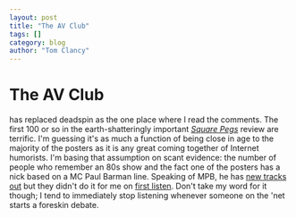 ```yaml
---
layout: post
title: "The AV Club"
tags: []
category: blog
author: "Tom Clancy"
---
```


# The AV Club

has replaced deadspin as the one place where I read the comments. The first 100 or so in the earth-shatteringly important <a href="http://www.avclub.com/content/dvds/square_pegs_the_like_totally" target="_blank"><em>Square Pegs</em></a> review are terrific. I'm guessing it's as much a function of being close in age to the majority of the posters as it is any great coming together of Internet humorists. I'm basing that assumption on scant evidence: the number of people who remember an 80s show and the fact one of the posters has a nick based on a MC Paul Barman line. Speaking of MPB, he has <a href="http://www.mcpaulbarman.com/" target="_blank">new tracks out</a> but they didn't do it for me on <a href="http://www.myspace.com/mcpaulbarman" target="_blank">first listen</a>. Don't take my word for it though; I tend to immediately stop listening whenever someone on the 'net starts a foreskin debate.
